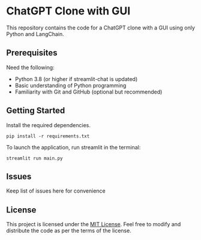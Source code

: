 # ChatGPT Clone with GUI

This repository contains the code for a ChatGPT clone with a GUI using only Python and LangChain.

## Prerequisites

Need the following:

- Python 3.8 (or higher if streamlit-chat is updated)
- Basic understanding of Python programming
- Familiarity with Git and GitHub (optional but recommended)

## Getting Started

Install the required dependencies.

  ```
  pip install -r requirements.txt
  ```

To launch the application, run streamlit in the terminal:
  ```
  streamlit run main.py
  ```

## Issues
Keep list of issues here for convenience

## License

This project is licensed under the [MIT License](LICENSE). Feel free to modify and distribute the code as per the terms of the license.
